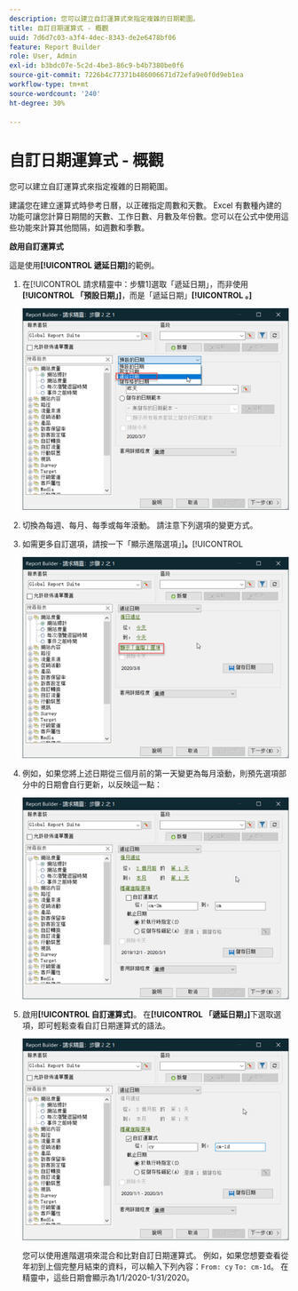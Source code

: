 ```yaml
---
description: 您可以建立自訂運算式來指定複雜的日期範圍。
title: 自訂日期運算式 - 概觀
uuid: 7d6d7c03-a3f4-4dec-8343-de2e6478bf06
feature: Report Builder
role: User, Admin
exl-id: b3bdc07e-5c2d-4be3-86c9-b4b7380be0f6
source-git-commit: 7226b4c77371b486006671d72efa9e0f0d9eb1ea
workflow-type: tm+mt
source-wordcount: '240'
ht-degree: 30%

---
```


# 自訂日期運算式 - 概觀

您可以建立自訂運算式來指定複雜的日期範圍。

建議您在建立運算式時參考日曆，以正確指定周數和天數。 Excel 有數種內建的功能可讓您計算日期間的天數、工作日數、月數及年份數。您可以在公式中使用這些功能來計算其他間隔，如週數和季數。

**啟用自訂運算式**

這是使用&#x200B;**[!UICONTROL 遞延日期]**&#x200B;的範例。

1. 在[!UICONTROL 請求精靈中：步驟1]選取「遞延日期」，而非使用&#x200B;**[!UICONTROL 「預設日期」]**，而是「遞延日期」**[!UICONTROL 。]**

   ![](assets/rolldates1.png)

1. 切換為每週、每月、每季或每年滾動。 請注意下列選項的變更方式。
1. 如需更多自訂選項，請按一下「顯示進階選項」]**。**[!UICONTROL 

   ![](assets/rolldates2.png)

1. 例如，如果您將上述日期從三個月前的第一天變更為每月滾動，則預先選項部分中的日期會自行更新，以反映這一點：

   ![](assets/rolldatesfor3.png)

1. 啟用&#x200B;**[!UICONTROL 自訂運算式]**。 在&#x200B;**[!UICONTROL 「遞延日期」]**&#x200B;下選取選項，即可輕鬆查看自訂日期運算式的語法。

   ![](assets/rolldatesfor5.png)

   您可以使用進階選項來混合和比對自訂日期運算式。 例如，如果您想要查看從年初到上個完整月結束的資料，可以輸入下列內容：`From: cy` `To: cm-1d`。 在精靈中，這些日期會顯示為1/1/2020-1/31/2020。
